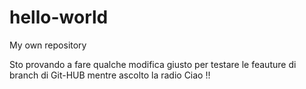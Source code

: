# hello-world
My own repository 

Sto provando a fare qualche modifica giusto per testare le feauture di branch di Git-HUB
mentre ascolto la radio
Ciao !!

